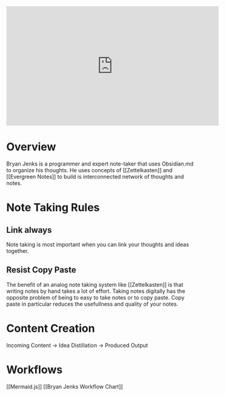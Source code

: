<iframe width="560" height="315" src="https://www.youtube.com/embed/Ewhfok91AdE" frameborder="0" allow="accelerometer; autoplay; clipboard-write; encrypted-media; gyroscope; picture-in-picture" allowfullscreen></iframe>

# Overview
Bryan Jenks is a programmer and expert note-taker that uses Obsidian.md to organize his thoughts. He uses concepts of [[Zettelkasten]] and [[Evergreen Notes]] to build is interconnected network of thoughts and notes. 
# Note Taking Rules
## Link always 
Note taking is most important when you can link your thoughts and ideas together. 
## Resist Copy Paste
The benefit of an analog note taking system like [[Zettelkasten]] is that writing notes by hand takes a lot of effort. Taking notes digitally has the opposite problem of being to easy to take notes or to copy paste. Copy paste in particular reduces the usefullness and quality of your notes. 
# Content Creation
Incoming Content &rarr; Idea Distillation &rarr;  Produced Output
# Workflows
[[Mermaid.js]]
[[Bryan Jenks Workflow Chart]]